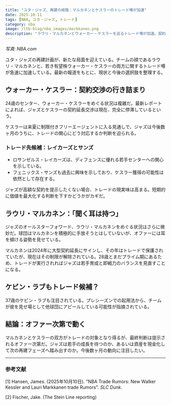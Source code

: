 ```yaml
---
title: "ユタ・ジャズ、再建の岐路：マルカネンとケスラーのトレード噂が加速"
date: 2025-10-11
tags: [NBA, ユタ・ジャズ, トレード]
category: nba
image: /ltb-blog/nba_images/markkanen.png
description: "ラウリ・マルカネンとウォーカー・ケスラーを巡るトレード噂が加速。契約交渉の停滞やトレード先候補、ジャズの再建方針を整理する。"
---
```


*写真: NBA.com*

ユタ・ジャズの再建計画が、新たな局面を迎えている。チームの顔であるラウリ・マルカネンと、若き有望株ウォーカー・ケスラーの両方に関するトレード噂が急速に加速している。最新の報道をもとに、現状と今後の選択肢を整理する。

## ウォーカー・ケスラー：契約交渉の行き詰まり

24歳のセンター、ウォーカー・ケスラーをめぐる状況は複雑だ。最新レポートによれば、ジャズとケスラーの契約延長交渉は現在、完全に停滞しているという。

ケスラーは来夏に制限付きフリーエージェントに入る見通しで、ジャズは今後数ヶ月のうちに、トレードの関心にどう対応するか判断を迫られる。

### トレード先候補：レイカーズとサンズ

- ロサンゼルス・レイカーズは、ディフェンスに優れる若手センターへの関心を示している。
- フェニックス・サンズも過去に興味を示しており、ケスラー獲得の可能性は依然として存在する。

ジャズが高額な契約を提示したくない場合、トレードの現実味は高まる。短期的に価値を最大化する判断を下すかどうかがカギだ。

## ラウリ・マルカネン：「聞く耳は持つ」

ジャズのオールスターフォワード、ラウリ・マルカネンをめぐる状況はさらに微妙だ。球団はマルカネンを積極的に手放そうとはしていないが、オファーには耳を傾ける姿勢を見せている。

マルカネンは2024年に大型契約延長にサインし、その年はトレードで保護されていたが、現在はその制限が解除されている。28歳とまだプライム期にあるため、トレードが実行されればジャズは若手育成と即戦力のバランスを見直すことになる。

## ケビン・ラブもトレード候補？

37歳のケビン・ラブも注目されている。プレシーズンでの起用法から、チームが彼を見せ場として他球団にアピールしている可能性が指摘されている。

## 結論：オファー次第で動く

マルカネンとケスラーの双方がトレードの対象となり得るが、最終判断は提示されるオファー次第だ。ジャズは若手の成長を待つのか、あるいは資産を現金化して次の再建フェーズへ踏み出すのか。今後数ヶ月の動向に注目したい。

---

### 参考文献

[1] Hansen, James. (2025年10月10日). "NBA Trade Rumors: New Walker Kessler and Lauri Markkanen trade Rumors". *SLC Dunk*.

[2] Fischer, Jake. (The Stein Line reporting)
